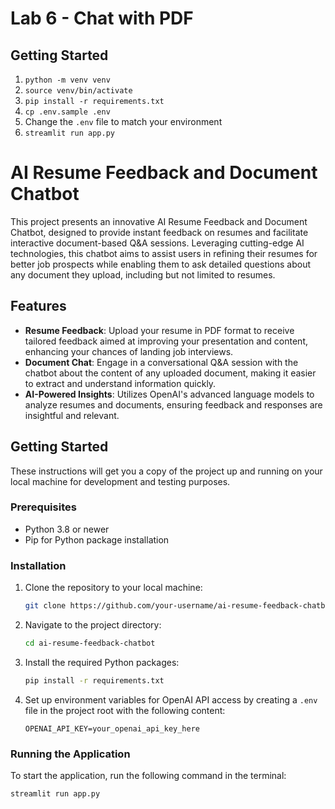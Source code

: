 # Lab 6 - Chat with PDF

## Getting Started

1. `python -m venv venv`
1. `source venv/bin/activate`
1. `pip install -r requirements.txt`
1. `cp .env.sample .env`
1. Change the `.env` file to match your environment
1. `streamlit run app.py`


# AI Resume Feedback and Document Chatbot

This project presents an innovative AI Resume Feedback and Document Chatbot, designed to provide instant feedback on resumes and facilitate interactive document-based Q&A sessions. Leveraging cutting-edge AI technologies, this chatbot aims to assist users in refining their resumes for better job prospects while enabling them to ask detailed questions about any document they upload, including but not limited to resumes.

## Features

- **Resume Feedback**: Upload your resume in PDF format to receive tailored feedback aimed at improving your presentation and content, enhancing your chances of landing job interviews.
- **Document Chat**: Engage in a conversational Q&A session with the chatbot about the content of any uploaded document, making it easier to extract and understand information quickly.
- **AI-Powered Insights**: Utilizes OpenAI's advanced language models to analyze resumes and documents, ensuring feedback and responses are insightful and relevant.

## Getting Started

These instructions will get you a copy of the project up and running on your local machine for development and testing purposes.

### Prerequisites

- Python 3.8 or newer
- Pip for Python package installation

### Installation

1. Clone the repository to your local machine:
    ```sh
    git clone https://github.com/your-username/ai-resume-feedback-chatbot.git
    ```

2. Navigate to the project directory:
    ```sh
    cd ai-resume-feedback-chatbot
    ```

3. Install the required Python packages:
    ```sh
    pip install -r requirements.txt
    ```

4. Set up environment variables for OpenAI API access by creating a `.env` file in the project root with the following content:
    ```env
    OPENAI_API_KEY=your_openai_api_key_here
    ```

### Running the Application

To start the application, run the following command in the terminal:
```sh
streamlit run app.py
